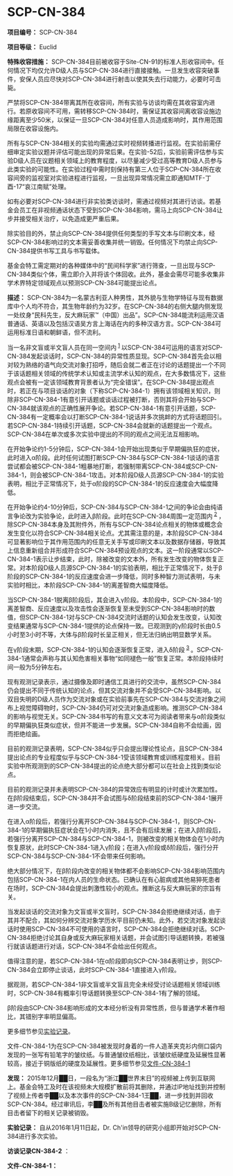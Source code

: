 # SCP-CN-384


**项目编号：**  SCP-CN-384

**项目等级：**  Euclid

**特殊收容措施：**  SCP-CN-384目前被收容于Site-CN-91的标准人形收容间中。任何情况下均仅允许D级人员与SCP-CN-384进行直接接触。一旦发生收容突破事件，安保人员应尽快对SCP-CN-384进行射击以使其失去行动能力，必要时可击毙。

严禁将SCP-CN-384带离其所在收容间，所有实验与访谈均需在其收容室内进行。若原收容间不可用，需转移SCP-CN-384时，需保证其收容间离收容设施边缘距离至少50米，以保证一旦SCP-CN-384对任意人员造成影响时，其作用范围局限在收容设施内。

所有与SCP-CN-384相关的实验均需通过实时视频转播进行监视。在实验前需仔细审定实验议题并评估可能出现的异常后果。在实验-52后，实验前需评估参与实验D级人员在议题相关领域上的教育程度，以尽量减少受过高等教育D级人员参与此类实验的可能性。在实验过程中需时刻保持有第三人位于SCP-CN-384所在收容间旁的监视室对实验进程进行监视，一旦出现异常情况需立即通知MTF-丁酉-17“哀江南赋”处理。

如有必要对SCP-CN-384进行非实验类访谈时，需通过视频对其进行访谈。若基金会员工在非视频通话状态下受到SCP-CN-384影响，需马上向SCP-CN-384让步并接受相关治疗，以免造成更严重后果。

除实验目的外，禁止向SCP-CN-384提供任何类型的手写文本与印刷文本，经SCP-CN-384影响过的文本需妥善收集并统一销毁。任何情况下均禁止向SCP-CN-384提供书写工具与书写载体。

基金会特工需定期对的各种媒体中的“民间科学家”进行筛查，一旦出现与SCP-CN-384类似个体，需立即介入并将该个体回收。此外，基金会需尽可能多收集非学术界特定领域观点以预测SCP-CN-384可能提出论点。

**描述：**  SCP-CN-384为一名蒙古利亚人种男性，其外貌与生物学特征与现有数据库中个人均不符合，其生物年龄约为32岁。在SCP-CN-384的右侧大腿内侧发现一处纹身“民科先生，反大麻玩家™（中国）出品”。SCP-CN-384能流利运用汉语普通话、英语以及包括汉语吴方言上海话在内的多种汉语方言。SCP-CN-384可运用标准日语和朝鲜语，但不流利。

当一名非文盲或半文盲人员在同一空间内<sup class='footnoteref'>
 <a shape='rect' class='footnoteref' id='footnoteref-1' href='javascript:;' onclick='WIKIDOT.page.utils.scrollToReference(&apos;footnote-1&apos;)'>1</a>
</sup>以SCP-CN-384可运用的语言对SCP-CN-384发起谈话时，SCP-CN-384的异常性质显现。SCP-CN-384首先会以相对较为熟络的语气向交流对象打招呼，随后会就二者正在讨论的话题提出一个不同于该话题相关领域的传统学术认知或主流学术认知的观点，在大多数情况下，这些观点会被有一定该领域教育背景者认为“完全错误”。在SCP-CN-384提出观点时，若正在与项目谈话的对象（下称SCP-CN-384-1）拥有该领域相关知识，则除非SCP-CN-384-1有意引开话题或谈话过程被打断，否则其将会开始与SCP-CN-384就该观点的正确性展开争论。若SCP-CN-384-1有意引开话题，SCP-CN-384有一定概率会以打断SCP-CN-384-1说话并多次挑衅的方式将话题回引。若SCP-CN-384-1持续引开话题，SCP-CN-384会就新的话题提出一个观点。SCP-CN-384在单次或多次实验中提出的不同的观点之间无法互相影响。

在开始争论约1-5分钟后，SCP-CN-384-1会开始出现类似于早期偏执狂的症状，此时进入α阶段。此时任何试图打断SCP-CN-384与SCP-CN-384-1谈话的语言尝试都会被SCP-CN-384-1粗暴地打断，若强制带离SCP-CN-384或SCP-CN-384-1，则会被SCP-CN-384-1攻击。对本阶段D级人员源SCP-CN-384-1的实验表明，相比于正常情况下，处于α阶段的SCP-CN-384-1的反应速度会大幅度降低。

在开始争论约4-10分钟后，SCP-CN-384与SCP-CN-384-1之间的争论会由纯语言争论改为实验争论，此时进入β阶段。此时在SCP-CN-384周围一定范围内<sup class='footnoteref'>
 <a shape='rect' class='footnoteref' id='footnoteref-2' href='javascript:;' onclick='WIKIDOT.page.utils.scrollToReference(&apos;footnote-2&apos;)'>2</a>
</sup>，除SCP-CN-384本身及其附件外，所有与SCP-CN-384论点相关的物体或概念会发生变化以符合SCP-CN-384相关论点。尤其需注意的是，本阶段SCP-CN-384可显著影响位于其作用范围内的任意无关手写或印刷文本以及数据存储器，导致其上信息重新组合并形成符合SCP-CN-384预设观点的文本。这一阶段通常以SCP-CN-384-1表示让步结束，此时，除被改变的文本外，所有发生改变的物体恢复正常。对本阶段D级人员源SCP-CN-384-1的实验表明，相比于正常情况下，处于β阶段的SCP-CN-384-1的反应速度会进一步降低，同时多种智力测试表明，与未实验时相比，本阶段SCP-CN-384-1的离差智商大幅度降低。

当SCP-CN-384-1脱离β阶段后，其会进入γ阶段。本阶段中，SCP-CN-384-1的离差智商、反应速度以及攻击性会逐渐恢复至未受到SCP-CN-384影响时的数值，但SCP-CN-384-1对与SCP-CN-384交流时话题的认知会发生改变，认知改变结果通常与SCP-CN-384-1提供的论点保持一致。已观测到的γ阶段时长由0.5小时至3小时不等，大体与β阶段时长呈正相关，但无法归纳出明显数学关系。

在γ阶段末期，SCP-CN-384-1的认知会逐渐恢复正常，进入δ阶段<sup class='footnoteref'>
 <a shape='rect' class='footnoteref' id='footnoteref-3' href='javascript:;' onclick='WIKIDOT.page.utils.scrollToReference(&apos;footnote-3&apos;)'>3</a>
</sup>。SCP-CN-384-1通常会声称与其认知危害相关事物“如同褪色一般”恢复正常。本阶段持续时间一般为5分钟左右。

现有观测记录表示，通过摄像及即时通信工具进行的交流中，虽然SCP-CN-384仍会提出不同于传统认知的论点，但其交流对象并不会受SCP-CN-384影响。以双目失明的D级人员作为交流对象或在实验前事先在SCP-CN-384与交流对象之间布上视觉障碍物时，SCP-CN-384仍可对交流对象造成影响。推测SCP-CN-384的影响与视觉无关。SCP-CN-384书写的有意义文本可为阅读者带来与α阶段类似的早期偏执狂类似症状，但并不能进一步发展。SCP-CN-384自称不会绘画，因而拒绝绘画。

目前的观测记录表明，SCP-CN-384似乎只会提出理论性论点，且SCP-CN-384提出论点的专业程度似乎与SCP-CN-384-1受该领域教育或训练程度相关。目前实验中所观测到的SCP-CN-384提出的论点绝大部分都可以在社会上找到类似论点。

目前的观测记录并未表明SCP-CN-384的异常效应有明显的计时或计次累加性。在β阶段结束后，SCP-CN-384并不会试图与δ阶段结束前的SCP-CN-384-1展开进一步交流。

在进入α阶段后，若强行分离开SCP-CN-384与SCP-CN-384-1，则SCP-CN-384-1的早期偏执狂症状会在1小时内消失，且不会有后续发展；在进入β阶段后，若强行分离开SCP-CN-384与SCP-CN-384-1，则被改变的相关物体会在1小时内恢复原状，此时SCP-CN-384-1进入γ阶段；在进入γ阶段或δ阶段后，强行分开SCP-CN-384与SCP-CN-384-1不会带来任何影响。

绝大部分情况下，在β阶段内改变的相关物体都不会影响SCP-CN-384影响范围内包括SCP-CN-384-1在内人员的生命状态。已确认在有心脏病或其他易猝死患者在场时，SCP-CN-384会提出刺激性较小的观点。推断这与反大麻玩家的宗旨有关。

当发起谈话的交流对象为文盲或半文盲时，SCP-CN-384会拒绝继续对话，由于其并不配合，其如何分辨交流对象学历水平目前仍未知。此外，若交流对象发起谈话时使用SCP-CN-384不可使用的语言时，SCP-CN-384会拒绝继续对话。SCP-CN-384拒绝讨论其自身或反大麻玩家相关话题，并会试图引导话题转换，若被强行就该话题进行对话，SCP-CN-384不会给出任何观点。

值得注意的是，若SCP-CN-384-1在α阶段即向SCP-CN-384表明让步，则SCP-CN-384会立即停止谈话，此时SCP-CN-384-1直接进入γ阶段。

据观测，若SCP-CN-384-1非文盲或半文盲且完全未经受讨论话题相关领域训练时，SCP-CN-384有概率引导话题转换至SCP-CN-384-1有了解的领域。

β阶段由SCP-CN-384影响形成的文本经分析没有异常性质，但与普通学术著作相比，其错别字率明显偏高。

更多细节参见[实验记录](//scp-wiki-cn.wikidot.com#shiyanjilu)。

文件-CN-384-1为在SCP-CN-384被发现时身着的一件人造革夹克衫内侧口袋内发现的一张写有铅笔字的皱纹纸。与普通皱纹纸相比，该皱纹纸硬度及延展性显著较高，接近于铜版纸的硬度及延展性。更多细节参见[文件-CN-384-1](//scp-wiki-cn.wikidot.com#wenjian)

**发现：**  2015年12月██日，一段名为“浙江██世界末日”的视频被上传到互联网上。基金会特工及时在该视频未大规模扩散前将其删除，并通过IP地址找到并控制了视频上传者李██以及本次事件的SCP-CN-384-1王██，进一步找到并回收SCP-CN-384。经过审讯后，李██及所有其他目击者被实施B级记忆删除，所有目击者留下的相关记录被销毁。


<a shape='rect' name='shiyanjilu' />**实验记录：**  自从2016年1月11日起，Dr. Ch'in领导的研究小组即开始对SCP-CN-384进行多次实验。


<a shape='rect' name='shiyanjilu-2' />**访谈记录CN-384-2** ：


<a shape='rect' name='wenjian' />**文件-CN-384-1：** 




